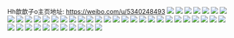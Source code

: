 Hh歆歆子o主页地址: https://weibo.com/u/5340248493 
![](https://wx4.sinaimg.cn/mw2000/005Pp8Adgy1h94fzdoqrlj314027kgxy.jpg) 
![](https://wx4.sinaimg.cn/mw2000/005Pp8Adgy1h94fzd26t5j32bc334u0x.jpg) 
![](https://wx4.sinaimg.cn/mw2000/005Pp8Adgy1h94fz86zg3j31401hcnb1.jpg) 
![](https://wx4.sinaimg.cn/mw2000/005Pp8Adgy1h8w90pewl1j30u0140tiw.jpg) 
![](https://wx4.sinaimg.cn/mw2000/005Pp8Adgy1h8w90ox8zyj30u0140akc.jpg) 
![](https://wx4.sinaimg.cn/mw2000/005Pp8Adgy1h8w90py7s1j30u0140k1j.jpg) 
![](https://wx4.sinaimg.cn/mw2000/005Pp8Adgy1h8w90qg72aj30u0140k1g.jpg) 
![](https://wx4.sinaimg.cn/mw2000/005Pp8Adly1h73i4dibm7j32c0340e82.jpg) 
![](https://wx4.sinaimg.cn/mw2000/005Pp8Adly1h69wd9na79j32c0340kjm.jpg) 
![](https://wx4.sinaimg.cn/mw2000/005Pp8Adly1h69wd6xvk5j32c0340kjn.jpg) 
![](https://wx4.sinaimg.cn/mw2000/005Pp8Adly1h69wcatq3lj31vc2ginpd.jpg) 
![](https://wx4.sinaimg.cn/mw2000/005Pp8Adly1h69wbp695aj32801o0hdu.jpg) 
![](https://wx4.sinaimg.cn/mw2000/005Pp8Adly1h69we0dvewj32c0340tr6.jpg) 
![](https://wx4.sinaimg.cn/mw2000/005Pp8Adly1h69wc3cvs3j30xc3pctkp.jpg) 
![](https://wx4.sinaimg.cn/mw2000/005Pp8Adgy1h62xexxz01j31o01o0x6p.jpg) 
![](https://wx4.sinaimg.cn/mw2000/005Pp8Adgy1h62xez3u20j31o01o0b29.jpg) 
![](https://wx4.sinaimg.cn/mw2000/005Pp8Adgy1h62xf0v0gsj31o01o0x6p.jpg) 
![](https://wx4.sinaimg.cn/mw2000/005Pp8Adgy1h62xf2zsewj31o01o0qht.jpg) 
![](https://wx4.sinaimg.cn/mw2000/005Pp8Adgy1h62xf4u06oj32801o0183.jpg) 
![](https://wx4.sinaimg.cn/mw2000/005Pp8Adgy1h62xf66rvej31o01o0wvq.jpg) 
![](https://wx4.sinaimg.cn/mw2000/005Pp8Adgy1h62xf87s38j32c0340npe.jpg) 
![](https://wx4.sinaimg.cn/mw2000/005Pp8Adgy1h5uxt5i15jj30dw0dwglh.jpg) 
![](https://wx4.sinaimg.cn/mw2000/005Pp8Adgy1h5l7cxzt6kj32c0340b2b.jpg) 
![](https://wx4.sinaimg.cn/mw2000/005Pp8Adgy1h5umq0i9d4j32c0340u0x.jpg) 
![](https://wx4.sinaimg.cn/mw2000/005Pp8Adgy1h5umj0xvlkj32c0341e82.jpg) 
![](https://wx4.sinaimg.cn/mw2000/005Pp8Adgy1h5l7cyxmhij31401hc1cu.jpg) 
![](https://wx4.sinaimg.cn/mw2000/005Pp8Adgy1h5uh3hlamcj32c0340u0x.jpg) 
![](https://wx4.sinaimg.cn/mw2000/005Pp8Adgy1h5uh3944cxj32c0340b2b.jpg) 
![](https://wx4.sinaimg.cn/mw2000/005Pp8Adgy1h5uh3joybnj32c0340x65.jpg) 
![](https://wx4.sinaimg.cn/mw2000/005Pp8Adgy1h5uh3dsokqj32c0340hdt.jpg) 
![](https://wx4.sinaimg.cn/mw2000/005Pp8Adgy1h5nkd6yz26j315o1aw1kx.jpg) 
![](https://wx4.sinaimg.cn/mw2000/005Pp8Adgy1h5nkczzg7qj325034ru0y.jpg) 
![](https://wx4.sinaimg.cn/mw2000/005Pp8Adgy1h5nkd1fk91j315o1qihdt.jpg) 
![](https://wx4.sinaimg.cn/mw2000/005Pp8Adgy1h5nkddkf3vj32c0340b2b.jpg) 
![](https://wx4.sinaimg.cn/mw2000/005Pp8Adgy1h5nkdbthitj32c035lqv5.jpg) 
![](https://wx4.sinaimg.cn/mw2000/005Pp8Adgy1h5nkd5hw96j30xc2304qp.jpg) 
![](https://wx4.sinaimg.cn/mw2000/005Pp8Adgy1h5nkdaxlewj31o0280e82.jpg) 
![](https://wx4.sinaimg.cn/mw2000/005Pp8Adgy1h5nkd436p8j315o1iphco.jpg) 
![](https://wx4.sinaimg.cn/mw2000/005Pp8Adgy1h5nkd2w76vj315o1qi7wh.jpg) 
![](https://wx4.sinaimg.cn/mw2000/005Pp8Adgy1h5nkec3mmbj30u018b4is.jpg) 
![](https://wx4.sinaimg.cn/mw2000/005Pp8Adgy1h5k5am1tdsj32c0340hdu.jpg) 
![](https://wx4.sinaimg.cn/mw2000/005Pp8Adgy1h5k5aj1zbuj32c03401ky.jpg) 
![](https://wx4.sinaimg.cn/mw2000/005Pp8Adgy1h538sb3r7jj31o0280npe.jpg) 
